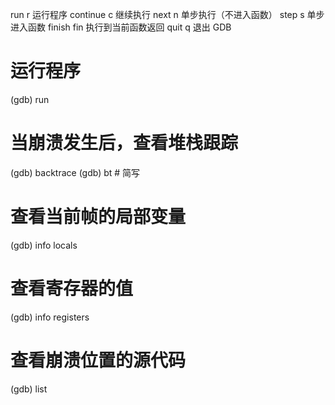 run	r	运行程序
continue	c	继续执行
next	n	单步执行（不进入函数）
step	s	单步进入函数
finish	fin	执行到当前函数返回
quit	q	退出 GDB
# 运行程序
(gdb) run

# 当崩溃发生后，查看堆栈跟踪
(gdb) backtrace
(gdb) bt  # 简写

# 查看当前帧的局部变量
(gdb) info locals

# 查看寄存器的值
(gdb) info registers

# 查看崩溃位置的源代码
(gdb) list